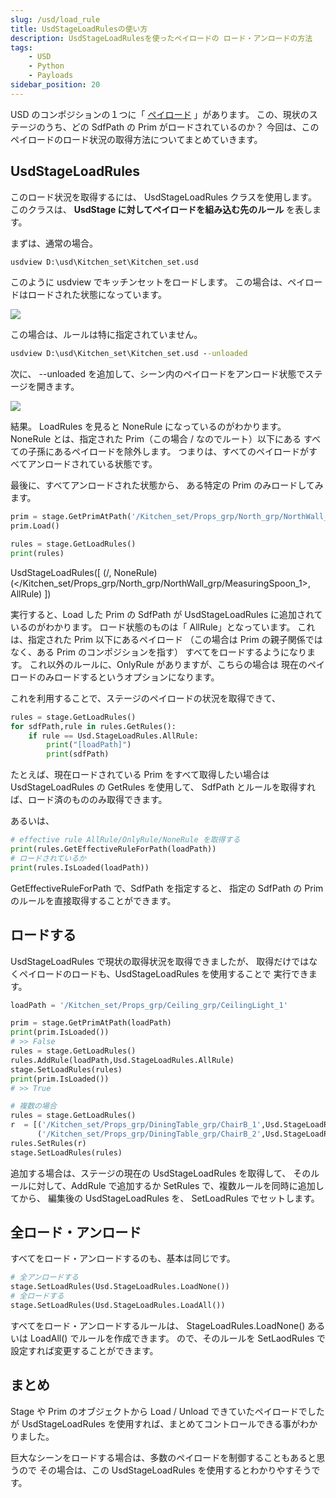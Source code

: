 ```yaml
---
slug: /usd/load_rule
title: UsdStageLoadRulesの使い方
description: UsdStageLoadRulesを使ったペイロードの ロード・アンロードの方法
tags:
    - USD
    - Python
    - Payloads
sidebar_position: 20
---
```


USD のコンポジションの１つに「 [ペイロード](/usd/reference) 」があります。
この、現状のステージのうち、どの SdfPath の Prim がロードされているのか？
今回は、このペイロードのロード状況の取得方法についてまとめていきます。

## UsdStageLoadRules

このロード状況を取得するには、 UsdStageLoadRules クラスを使用します。
このクラスは、 **UsdStage に対してペイロードを組み込む先のルール** を表します。

まずは、通常の場合。

```bat
usdview D:\usd\Kitchen_set\Kitchen_set.usd
```

このように usdview でキッチンセットをロードします。
この場合は、ペイロードはロードされた状態になっています。

![](https://gyazo.com/d9c83e62890a6aa9a961b86582071981.png)

この場合は、ルールは特に指定されていません。

```bat
usdview D:\usd\Kitchen_set\Kitchen_set.usd --unloaded
```

次に、 --unloaded を追加して、シーン内のペイロードをアンロード状態でステージを開きます。

![](https://gyazo.com/b317b4d2f2b1976ff367b7b261d1f9db.png)

結果。
LoadRules を見ると NoneRule になっているのがわかります。
NoneRule とは、指定された Prim（この場合 / なのでルート）以下にある
すべての子孫にあるペイロードを除外します。
つまりは、すべてのペイロードがすべてアンロードされている状態です。

最後に、すべてアンロードされた状態から、
ある特定の Prim のみロードしてみます。

```python
prim = stage.GetPrimAtPath('/Kitchen_set/Props_grp/North_grp/NorthWall_grp/MeasuringSpoon_1')
prim.Load()

rules = stage.GetLoadRules()
print(rules)
```

UsdStageLoadRules([ (/, NoneRule) (\</Kitchen_set/Props_grp/North_grp/NorthWall_grp/MeasuringSpoon_1\>, AllRule) ])

実行すると、Load した Prim の SdfPath が UsdStageLoadRules に追加されているのがわかります。
ロード状態のものは「 AllRule」となっています。
これは、指定された Prim 以下にあるペイロード
（この場合は Prim の親子関係ではなく、ある Prim のコンポジションを指す）
すべてをロードするようになります。
これ以外のルールに、OnlyRule がありますが、こちらの場合は
現在のペイロードのみロードするというオプションになります。

これを利用することで、ステージのペイロードの状況を取得できて、

```python
rules = stage.GetLoadRules()
for sdfPath,rule in rules.GetRules():
    if rule == Usd.StageLoadRules.AllRule:
        print("[loadPath]")
        print(sdfPath)
```

たとえば、現在ロードされている Prim をすべて取得したい場合は
UsdStageLoadRules の GetRules を使用して、
SdfPath とルールを取得すれば、ロード済のもののみ取得できます。

あるいは、

```python
# effective rule AllRule/OnlyRule/NoneRule を取得する
print(rules.GetEffectiveRuleForPath(loadPath))
# ロードされているか
print(rules.IsLoaded(loadPath))
```

GetEffectiveRuleForPath で、SdfPath を指定すると、
指定の SdfPath の Prim のルールを直接取得することができます。

## ロードする

UsdStageLoadRules で現状の取得状況を取得できましたが、
取得だけではなくペイロードのロードも、UsdStageLoadRules を使用することで
実行できます。

```python
loadPath = '/Kitchen_set/Props_grp/Ceiling_grp/CeilingLight_1'

prim = stage.GetPrimAtPath(loadPath)
print(prim.IsLoaded())
# >> False
rules = stage.GetLoadRules()
rules.AddRule(loadPath,Usd.StageLoadRules.AllRule)
stage.SetLoadRules(rules)
print(prim.IsLoaded())
# >> True

# 複数の場合
rules = stage.GetLoadRules()
r  = [('/Kitchen_set/Props_grp/DiningTable_grp/ChairB_1',Usd.StageLoadRules.AllRule),
      ('/Kitchen_set/Props_grp/DiningTable_grp/ChairB_2',Usd.StageLoadRules.AllRule)]
rules.SetRules(r)
stage.SetLoadRules(rules)
```

追加する場合は、ステージの現在の UsdStageLoadRules を取得して、
そのルールに対して、AddRule で追加するか
SetRules で、複数ルールを同時に追加してから、
編集後の UsdStageLoadRules を、 SetLoadRules でセットします。

## 全ロード・アンロード

すべてをロード・アンロードするのも、基本は同じです。

```python
# 全アンロードする
stage.SetLoadRules(Usd.StageLoadRules.LoadNone())
# 全ロードする
stage.SetLoadRules(Usd.StageLoadRules.LoadAll())
```

すべてをロード・アンロードするルールは、 StageLoadRules.LoadNone() あるいは LoadAll() でルールを作成できます。
ので、そのルールを SetLaodRules で設定すれば変更することができます。

## まとめ

Stage や Prim のオブジェクトから Load / Unload できていたペイロードでしたが
UsdStageLoadRules を使用すれば、まとめてコントロールできる事がわかりました。

巨大なシーンをロードする場合は、多数のペイロードを制御することもあると思うので
その場合は、この UsdStageLoadRules を使用するとわかりやすそうです。
